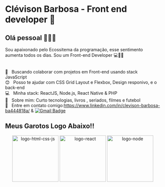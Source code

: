 # Clévison Barbosa - Front end developer :purple_heart:

## Olá pessoal 👋👋👋

Sou apaixonado pelo Ecossitema da programação, esse sentimento aumenta todos os dias.
Sou um Front-end Developer :computer::rocket::purple_heart:

 <br/> :purple_heart: &nbsp; Buscando colaborar com projetos em Front-end usando stack JavaScript
 <br/> :blush: &nbsp; Posso te ajudar com CSS Grid Layout e Flexbox, Design responivo, e o back-end
 <br/> :computer: &nbsp; Minha stack: ReactJS, Node.js, React Native & PHP
 <br/> 💬  &nbsp; Sobre mim: Curto tecnologias, livros , seriados, filmes e futebol
 <br/> :email: &nbsp; Entre em contato comigo:https://www.linkedin.com/in/clevison-barbosa-ba444818a/ & 
 [![Gmail Badge](https://img.shields.io/badge/-barbosaclevison@gmail.com-c14438?style=flat-square&logo=Gmail&logoColor=white&link=mailto:barbosaclevison@gmail.com)](mailto:barbosaclevison@gmail.com)

 ## Meus Garotos Logo Abaixo!!
 
<p align="center">
  <img src="https://camo.githubusercontent.com/8dc44bff55ba8bec0fec482453b449b4a2c5d607/68747470733a2f2f7777772e6b696e64706e672e636f6d2f706963632f6d2f3235342d323534373339365f6a6176617363726970742d68746d6c2d6373732d6c6f676f2d68642d706e672d646f776e6c6f61642e706e67" width="150" title="logo-html-css-js">
  <img src="https://camo.githubusercontent.com/26c5e1137a1763d528bb3ee0a188783809521e16/68747470733a2f2f7777772e6b696e64706e672e636f6d2f706963632f6d2f3239362d323936383235335f3134363070782d72656163742d6c6f676f2d72656163742d6e61746976652d6c6f676f2d706e672d7472616e73706172656e742e706e67" width="150" alt="logo-react">
  <img src="https://camo.githubusercontent.com/b3e4ae463f417b8f76fdc17192a35b1fe9d2c853/68747470733a2f2f7777772e6f7075732d736f6674776172652e636f6d2e62722f77702d636f6e74656e742f75706c6f6164732f323031382f30392f6e6f64656a732d31303030783432332e6a7067" width="150" alt="logo-node">
</p>
